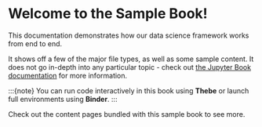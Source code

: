 # Welcome to the Sample Book!

This documentation demonstrates how our data science framework works from end to end.

It shows off a few of the major file types, as well as some sample content.
It does not go in-depth into any particular topic - check out [the Jupyter Book documentation](https://jupyterbook.org) for more information.

:::{note}
You can run code interactively in this book using **Thebe** or launch full environments using **Binder**.
:::

Check out the content pages bundled with this sample book to see more.

```{tableofcontents}
```
